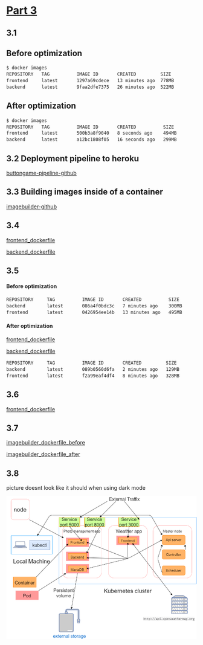 
# [Part 3](https://devopswithdocker.com/part3/)

## 3.1

## Before optimization

```bash
$ docker images
REPOSITORY   TAG          IMAGE ID       CREATED         SIZE
frontend     latest       1297a69cdece   13 minutes ago  778MB
backend      latest       9faa2dfe7375   26 minutes ago  522MB
```

## After optimization

```bash
$ docker images
REPOSITORY   TAG          IMAGE ID       CREATED          SIZE
frontend     latest       500b3a8f9040   8 seconds ago    494MB
backend      latest       a12bc1808f05   16 seconds ago   299MB
```

## 3.2 Deployment pipeline to heroku

[buttongame-pipeline-github](https://github.com/penao7/buttongame-pipeline)

## 3.3 Building images inside of a container

[imagebuilder-github](https://github.com/penao7/docker-imagebuilder)

## 3.4 

[frontend_dockerfile](/part3/Dockerfiles/3.4_Dockerfile_frontend)

[backend_dockerfile](/part3/Dockerfiles/3.4_Dockerfile_backend)

## 3.5

#### Before optimization

```bash
REPOSITORY     TAG          IMAGE ID       CREATED          SIZE
backend        latest       086a4f0bdc3c   7 minutes ago    300MB
frontend       latest       0426954ee14b   13 minutes ago   495MB
```

#### After optimization

[frontend_dockerfile](/part3/Dockerfiles/3.5_Dockerfile_frontend)

[backend_dockerfile](/part3/Dockerfiles/3.5_Dockerfile_backend)


```bash
REPOSITORY     TAG          IMAGE ID       CREATED         SIZE
backend        latest       089b0560d6fa   2 minutes ago   129MB
frontend       latest       f2a99eaf4df4   8 minutes ago   328MB
```

## 3.6

[frontend_dockerfile](/part3/Dockerfiles/3.6_Dockerfile_frontend)

## 3.7

[imagebuilder_dockerfile_before](/part3/Dockerfiles/3.7_Dockerfile_imagebuilder_before)

[imagebuilder_dockerfile_after](/part3/Dockerfiles/3.7_Dockerfile_imagebuilder_after)

## 3.8

picture doesnt look like it should when using dark mode

![kubernetes](/part3/images/kubernetes.png)

